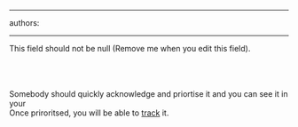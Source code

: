 

---
authors:

---




<span class='intro'> This field should not be null (Remove me when you edit this field). </span>


  <img alt="" src="/Standards/Management/rulesforbetterjira/PublishingImages/Create%20Issue1.png" /> <br>
<br>
<br>
<img alt="" src="/Standards/Management/rulesforbetterjira/PublishingImages/CreateIssue2.png" /><br>
<br>
Somebody should quickly acknowledge and priortise it and you can see it in your&#160;<br>
Once priroritsed, you will be able to <a shape="rect" href="/Standards/Management/rulesforbetterjira/Pages/TrackingRequests.aspx">track</a> it. 



